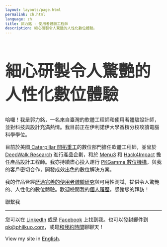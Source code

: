 ```yaml
---
layout: layouts/page.html
permalink: ch.html
language: zh
title: 郭力銘 - 使用者體驗工程師
description: 細心研製令人驚艷的人性化數位體驗。
---
```


<link href="https://fonts.googleapis.com/css2?family=Noto+Sans+TC&family=Noto+Serif+TC:wght@900&display=swap" rel="stylesheet">

<style>

html {
  font-family: GT-Walsheim, 'Noto Sans TC', -apple-system, system-ui, BlinkMacSystemFont, 'SF Pro Text', "Segoe UI", Roboto,
    "Helvetica Neue", Arial, sans-serif;
}

p {
  font-size: 16px;
}

h1,
h2,
h3,
h4,
h5 {
  color: #333333;
  font-family: 'Noto Serif TC', GT-Walsheim, -apple-system, system-ui, BlinkMacSystemFont, 'SF Pro Display', "Segoe UI", Roboto,
  "Helvetica Neue", Arial, sans-serif;
}

h1 {
  font-weight: 900;
  font-size: 52px;
  max-width: 470px;
  letter-spacing: 0;
}

</style>

# 細心研製令人驚艷的人性化數位體驗

哈囉！我是郭力銘，一名來自臺灣的軟體工程師和使用者體驗設計師，並對科技與設計充滿熱情。我目前正在伊利諾伊大學香檳分校攻讀電腦科學學位。

目前於美國[ Caterpillar 開拓重工](https://www.caterpillar.com/en/company.html)的數位部門擔任軟體工程師，並曾於 [DeepWalk Research](https://www.deepwalkresearch.com/) 進行產品企劃，和於 [Menu3](https://menuthree.com) 和 [Hack4Impact](http://philkuo.com/c) 擔任產品設計工程師。我亦持續盡心投入運行 [PKGamma 數位機構](http://pkgamma.com)，與我的客戶密切合作，開發成效出色的數位解決方案。

我的作品皆經[歷過完善的使用者體驗研究](https://medium.com/as-a-product-designer/ui-ux-設計案例分享-如何讓行人在夜間返家更安全-9370eb55e4e9?source=friends_link&sk=40ee425f1e0c166390a4f8a05b7107be)與可用性測試，提供令人驚艷的、人性化的數位體驗。歡迎檢閱我的[個人履歷](http://philkuo.com/resume)，感謝您的拜訪！

<div class="section"><p>聯繫我</p><hr/></div>

您可以在 [LinkedIn](https://linkedin.com/in/pkgamma/) 或是 [Facebook](https://facebook.com/pkgamma) 上找到我。也可以發封郵件到 [pk@philkuo.com](mailto:pk@philkuo.com)，或是[和我約時間](http://philkuo.com/meet)聊聊天！

View my site in [English](https://philkuo.com/en).